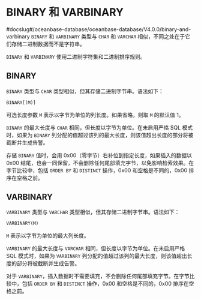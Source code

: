 BINARY 和 VARBINARY 
=======================================
#docslug#/oceanbase-database/oceanbase-database/V4.0.0/binary-and-varbinary
`BINARY` 和 `VARBINARY` 类型与 `CHAR` 和 `VARCHAR` 相似，不同之处在于它们存储二进制数据而不是字符串。

`BINARY` 和 `VARBINARY` 使用二进制字符集和二进制排序规则。

BINARY 
---------------------------

`BINARY` 类型与 `CHAR` 类型相似，但其存储二进制字节串。语法如下：

```sql
BINARY[(M)]
```



可选长度参数 `M` 表示以字节为单位的列长度。如果省略，则取 `M` 的默认值 1。

`BINARY` 的最大长度与 `CHAR` 相同，但长度以字节为单位。在未启用严格 SQL 模式时，如果为 `BINARY` 列分配的值超过该列的最大长度，则该值超出长度的部分将被截断并生成告警。

存储 `BINARY` 值时，会用 0x00（零字节）右补位到指定长度，如果插入的数据以 0x00 结尾，也会一同保留，不会删除任何尾部填充字节，以免影响检索效果。在字节比较中，包括 `ORDER BY` 和 `DISTINCT` 操作，0x00 和空格是不同的，0x00 排序在空格之前。

VARBINARY 
------------------------------

`VARBINARY` 类型与 `VARCHAR` 类型相似，但其存储二进制字节串。语法如下：

```sql
VARBINARY(M)
```



`M` 表示以字节为单位的最大列长度。

`VARBINARY` 的最大长度与 `VARCHAR` 相同，但长度以字节为单位。在未启用严格 SQL 模式时，如果为 `VARBINARY` 列分配的值超过该列的最大长度，则该值超出长度的部分将被截断并生成告警。

对于 `VARBINARY`，插入数据时不需要填充，不会删除任何尾部填充字节。在字节比较中，包括 `ORDER BY` 和 `DISTINCT` 操作，0x00 和空格是不同的，0x00 排序在空格之前。
